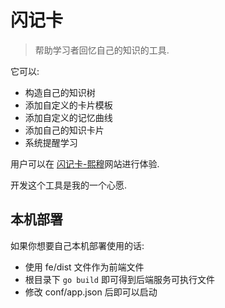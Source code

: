 # 闪记卡

> 帮助学习者回忆自己的知识的工具.

它可以:
- 构造自己的知识树
- 添加自定义的卡片模板
- 添加自定义的记忆曲线
- 添加自己的知识卡片
- 系统提醒学习


用户可以在 [闪记卡-熙穆](fc.liuximu.com)网站进行体验.



开发这个工具是我的一个心愿.


## 本机部署
如果你想要自己本机部署使用的话:
- 使用 fe/dist 文件作为前端文件
- 根目录下 `go build` 即可得到后端服务可执行文件
- 修改 conf/app.json 后即可以启动
